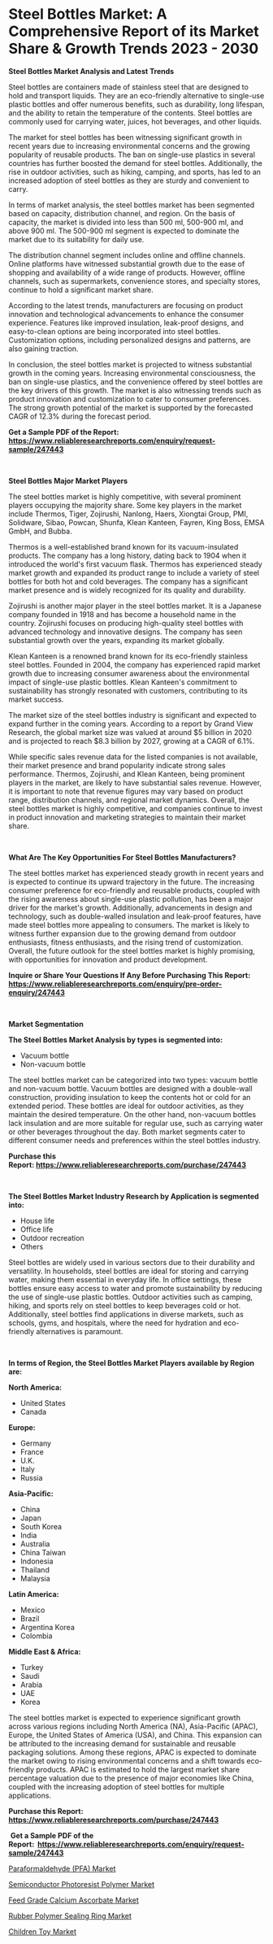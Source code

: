 <p><h1>Steel Bottles Market: A Comprehensive Report of its Market Share & Growth Trends 2023 - 2030</h1></p><p><strong>Steel Bottles Market Analysis and Latest Trends</strong></p>
<p><p>Steel bottles are containers made of stainless steel that are designed to hold and transport liquids. They are an eco-friendly alternative to single-use plastic bottles and offer numerous benefits, such as durability, long lifespan, and the ability to retain the temperature of the contents. Steel bottles are commonly used for carrying water, juices, hot beverages, and other liquids.</p><p>The market for steel bottles has been witnessing significant growth in recent years due to increasing environmental concerns and the growing popularity of reusable products. The ban on single-use plastics in several countries has further boosted the demand for steel bottles. Additionally, the rise in outdoor activities, such as hiking, camping, and sports, has led to an increased adoption of steel bottles as they are sturdy and convenient to carry.</p><p>In terms of market analysis, the steel bottles market has been segmented based on capacity, distribution channel, and region. On the basis of capacity, the market is divided into less than 500 ml, 500-900 ml, and above 900 ml. The 500-900 ml segment is expected to dominate the market due to its suitability for daily use.</p><p>The distribution channel segment includes online and offline channels. Online platforms have witnessed substantial growth due to the ease of shopping and availability of a wide range of products. However, offline channels, such as supermarkets, convenience stores, and specialty stores, continue to hold a significant market share.</p><p>According to the latest trends, manufacturers are focusing on product innovation and technological advancements to enhance the consumer experience. Features like improved insulation, leak-proof designs, and easy-to-clean options are being incorporated into steel bottles. Customization options, including personalized designs and patterns, are also gaining traction.</p><p>In conclusion, the steel bottles market is projected to witness substantial growth in the coming years. Increasing environmental consciousness, the ban on single-use plastics, and the convenience offered by steel bottles are the key drivers of this growth. The market is also witnessing trends such as product innovation and customization to cater to consumer preferences. The strong growth potential of the market is supported by the forecasted CAGR of 12.3% during the forecast period.</p></p>
<p><strong>Get a Sample PDF of the Report:&nbsp; <a href="https://www.reliableresearchreports.com/enquiry/request-sample/247443">https://www.reliableresearchreports.com/enquiry/request-sample/247443</a></strong></p>
<p>&nbsp;</p>
<p><strong>Steel Bottles Major Market Players</strong></p>
<p><p>The steel bottles market is highly competitive, with several prominent players occupying the majority share. Some key players in the market include Thermos, Tiger, Zojirushi, Nanlong, Haers, Xiongtai Group, PMI, Solidware, Sibao, Powcan, Shunfa, Klean Kanteen, Fayren, King Boss, EMSA GmbH, and Bubba.</p><p>Thermos is a well-established brand known for its vacuum-insulated products. The company has a long history, dating back to 1904 when it introduced the world's first vacuum flask. Thermos has experienced steady market growth and expanded its product range to include a variety of steel bottles for both hot and cold beverages. The company has a significant market presence and is widely recognized for its quality and durability.</p><p>Zojirushi is another major player in the steel bottles market. It is a Japanese company founded in 1918 and has become a household name in the country. Zojirushi focuses on producing high-quality steel bottles with advanced technology and innovative designs. The company has seen substantial growth over the years, expanding its market globally.</p><p>Klean Kanteen is a renowned brand known for its eco-friendly stainless steel bottles. Founded in 2004, the company has experienced rapid market growth due to increasing consumer awareness about the environmental impact of single-use plastic bottles. Klean Kanteen's commitment to sustainability has strongly resonated with customers, contributing to its market success.</p><p>The market size of the steel bottles industry is significant and expected to expand further in the coming years. According to a report by Grand View Research, the global market size was valued at around $5 billion in 2020 and is projected to reach $8.3 billion by 2027, growing at a CAGR of 6.1%.</p><p>While specific sales revenue data for the listed companies is not available, their market presence and brand popularity indicate strong sales performance. Thermos, Zojirushi, and Klean Kanteen, being prominent players in the market, are likely to have substantial sales revenue. However, it is important to note that revenue figures may vary based on product range, distribution channels, and regional market dynamics. Overall, the steel bottles market is highly competitive, and companies continue to invest in product innovation and marketing strategies to maintain their market share.</p></p>
<p>&nbsp;</p>
<p><strong>What Are The Key Opportunities For Steel Bottles Manufacturers?</strong></p>
<p><p>The steel bottles market has experienced steady growth in recent years and is expected to continue its upward trajectory in the future. The increasing consumer preference for eco-friendly and reusable products, coupled with the rising awareness about single-use plastic pollution, has been a major driver for the market's growth. Additionally, advancements in design and technology, such as double-walled insulation and leak-proof features, have made steel bottles more appealing to consumers. The market is likely to witness further expansion due to the growing demand from outdoor enthusiasts, fitness enthusiasts, and the rising trend of customization. Overall, the future outlook for the steel bottles market is highly promising, with opportunities for innovation and product development.</p></p>
<p><strong>Inquire or Share Your Questions If Any Before Purchasing This Report: <a href="https://www.reliableresearchreports.com/enquiry/pre-order-enquiry/247443">https://www.reliableresearchreports.com/enquiry/pre-order-enquiry/247443</a></strong></p>
<p>&nbsp;</p>
<p><strong>Market Segmentation</strong></p>
<p><strong>The Steel Bottles Market Analysis by types is segmented into:</strong></p>
<p><ul><li>Vacuum bottle</li><li>Non-vacuum bottle</li></ul></p>
<p><p>The steel bottles market can be categorized into two types: vacuum bottle and non-vacuum bottle. Vacuum bottles are designed with a double-wall construction, providing insulation to keep the contents hot or cold for an extended period. These bottles are ideal for outdoor activities, as they maintain the desired temperature. On the other hand, non-vacuum bottles lack insulation and are more suitable for regular use, such as carrying water or other beverages throughout the day. Both market segments cater to different consumer needs and preferences within the steel bottles industry.</p></p>
<p><strong>Purchase this Report:&nbsp;<a href="https://www.reliableresearchreports.com/purchase/247443">https://www.reliableresearchreports.com/purchase/247443</a></strong></p>
<p>&nbsp;</p>
<p><strong>The Steel Bottles Market Industry Research by Application is segmented into:</strong></p>
<p><ul><li>House life</li><li>Office life</li><li>Outdoor recreation</li><li>Others</li></ul></p>
<p><p>Steel bottles are widely used in various sectors due to their durability and versatility. In households, steel bottles are ideal for storing and carrying water, making them essential in everyday life. In office settings, these bottles ensure easy access to water and promote sustainability by reducing the use of single-use plastic bottles. Outdoor activities such as camping, hiking, and sports rely on steel bottles to keep beverages cold or hot. Additionally, steel bottles find applications in diverse markets, such as schools, gyms, and hospitals, where the need for hydration and eco-friendly alternatives is paramount.</p></p>
<p>&nbsp;</p>
<p><strong>In terms of Region, the Steel Bottles Market Players available by Region are:</strong></p>
<p>
    <p> <strong> North America: </strong>
        <ul>
            <li>United States</li>
            <li>Canada</li>
        </ul>
        </p> 
    <p> <strong> Europe: </strong>
        <ul>
            <li>Germany</li>
            <li>France</li>
            <li>U.K.</li>
            <li>Italy</li>
            <li>Russia</li>
        </ul>
        </p> 
    <p> <strong> Asia-Pacific: </strong>
        <ul>
            <li>China</li>
            <li>Japan</li>
            <li>South Korea</li>
            <li>India</li>
            <li>Australia</li>
            <li>China Taiwan</li>
            <li>Indonesia</li>
            <li>Thailand</li>
            <li>Malaysia</li>
        </ul>
        </p> 
    <p> <strong> Latin America: </strong>
        <ul>
            <li>Mexico</li>
            <li>Brazil</li>
            <li>Argentina Korea</li>
            <li>Colombia</li>
        </ul>
        </p> 
    <p> <strong> Middle East & Africa: </strong>
        <ul>
            <li>Turkey</li>
            <li>Saudi</li>
            <li>Arabia</li>
            <li>UAE</li>
            <li>Korea</li>
        </ul>
    </p>
    </p>
<p><p>The steel bottles market is expected to experience significant growth across various regions including North America (NA), Asia-Pacific (APAC), Europe, the United States of America (USA), and China. This expansion can be attributed to the increasing demand for sustainable and reusable packaging solutions. Among these regions, APAC is expected to dominate the market owing to rising environmental concerns and a shift towards eco-friendly products. APAC is estimated to hold the largest market share percentage valuation due to the presence of major economies like China, coupled with the increasing adoption of steel bottles for multiple applications.</p></p>
<p><strong>Purchase this Report: <a href="https://www.reliableresearchreports.com/purchase/247443">https://www.reliableresearchreports.com/purchase/247443</a></strong></p>
<p>&nbsp;<strong>Get a Sample PDF of the Report:&nbsp;&nbsp;<a href="https://www.reliableresearchreports.com/enquiry/request-sample/247443">https://www.reliableresearchreports.com/enquiry/request-sample/247443</a></strong></p>
<p><strong></strong></p>
<p><p><a href="https://medium.com/@mahimohanrp23/paraformaldehyde-pfa-market-trends-forecast-and-competitive-analysis-to-2030-17ee11be6b64">Paraformaldehyde (PFA) Market</a></p><p><a href="https://medium.com/@adityalohrp23/semiconductor-photoresist-polymer-market-furnishes-information-on-market-share-market-trends-and-f836767a29b7">Semiconductor Photoresist Polymer Market</a></p><p><a href="https://medium.com/@devidwarnerrp23/feed-grade-calcium-ascorbate-market-competitive-analysis-market-trends-and-forecast-to-2030-ad5845c4f995">Feed Grade Calcium Ascorbate Market</a></p><p><a href="https://medium.com/@rameshramurp23/rubber-polymer-sealing-ring-market-competitive-analysis-market-trends-and-forecast-to-2030-2c14d942b347">Rubber Polymer Sealing Ring Market</a></p><p><a href="https://github.com/RoccoManning/Market-Research-Report-List-2/blob/main/children-toy-market.md">Children Toy Market</a></p></p>